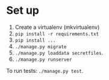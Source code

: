 # Set up

1. Create a virtualenv (mkvirtualenv)
2. `pip install -r requirements.txt`
3. `pip install ...`
4. `./manage.py migrate`
5. `./manage.py loaddata secretfiles`.
6. `./manage.py runserver`

To run tests: `./manage.py test`.
